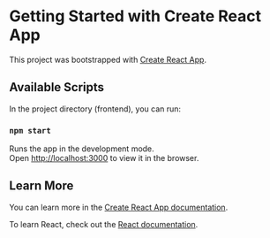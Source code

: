 # Getting Started with Create React App

This project was bootstrapped with [Create React App](https://github.com/facebook/create-react-app).

## Available Scripts

In the project directory (frontend), you can run:

### `npm start`

Runs the app in the development mode.\
Open [http://localhost:3000](http://localhost:3000) to view it in the browser.


## Learn More

You can learn more in the [Create React App documentation](https://facebook.github.io/create-react-app/docs/getting-started).

To learn React, check out the [React documentation](https://reactjs.org/).
